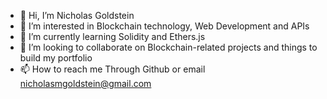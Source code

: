 - 👋 Hi, I’m Nicholas Goldstein
- 👀 I’m interested in Blockchain technology, Web Development and APIs
- 🌱 I’m currently learning Solidity and Ethers.js
- 💞️ I’m looking to collaborate on Blockchain-related projects and things to build my portfolio
- 📫 How to reach me Through Github or email
nicholasmgoldstein@gmail.com
